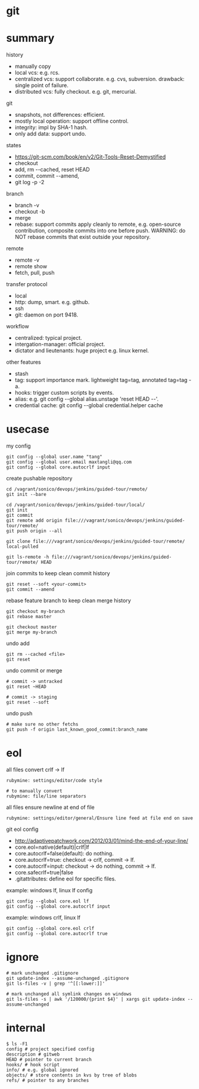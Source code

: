 # git

# summary

history
- manually copy
- local vcs: e.g. rcs.
- centralized vcs: support collaborate. e.g. cvs, subversion. drawback: single point of failure.
- distributed vcs: fully checkout. e.g. git, mercurial.

git
- snapshots, not differences: efficient.
- mostly local operation: support offline control.
- integrity: impl by SHA-1 hash.
- only add data: support undo.

states
- https://git-scm.com/book/en/v2/Git-Tools-Reset-Demystified
- checkout <file>
- add, rm --cached, reset HEAD <file>
- commit, commit --amend,
- git log -p -2 

branch
- branch -v
- checkout -b
- merge
- rebase: support commits apply cleanly to remote, e.g. open-source contribution, composite commits into one before push. WARNING: do NOT rebase commits that exist outside your repository.

remote
- remote -v
- remote show <remote>
- fetch, pull, push

transfer protocol
- local
- http: dump, smart. e.g. github.
- ssh
- git: daemon on port 9418.

workflow
- centralized: typical project.
- intergation-manager: official project.
- dictator and lieutenants: huge project e.g. linux kernel.

other features
- stash
- tag: support importance mark. lightweight tag=tag, annotated tag=tag -a.
- hooks: trigger custom scripts by events.
- alias: e.g. git config --global alias.unstage 'reset HEAD --'.
- credential cache: git config --global credential.helper cache

# usecase

my config
~~~~
git config --global user.name "tang"
git config --global user.email maxtangli@qq.com
git config --global core.autocrlf input
~~~~

create pushable repository
~~~~
cd /vagrant/sonico/devops/jenkins/guided-tour/remote/
git init --bare

cd /vagrant/sonico/devops/jenkins/guided-tour/local/
git init
git commit
git remote add origin file:///vagrant/sonico/devops/jenkins/guided-tour/remote/
git push origin --all

git clone file:///vagrant/sonico/devops/jenkins/guided-tour/remote/ local-pulled

git ls-remote -h file:///vagrant/sonico/devops/jenkins/guided-tour/remote/ HEAD
~~~~

join commits to keep clean commit history
~~~~
git reset --soft <your-commit>
git commit --amend
~~~~

rebase feature branch to keep clean merge history
~~~~
git checkout my-branch
git rebase master

git checkout master
git merge my-branch
~~~~

undo add
~~~~
git rm --cached <file>
git reset
~~~~

undo commit or merge
~~~~
# commit -> untracked
git reset ~HEAD

# commit -> staging
git reset --soft
~~~~

undo push
~~~~
# make sure no other fetchs
git push -f origin last_known_good_commit:branch_name
~~~~

# eol

all files convert crlf -> lf
~~~~
rubymine: settings/editor/code style

# to manually convert
rubymine: file/line separators
~~~~

all files ensure newline at end of file
~~~~
rubymine: settings/editor/general/Ensure line feed at file end on save
~~~~

git eol config
- http://adaptivepatchwork.com/2012/03/01/mind-the-end-of-your-line/
- core.eol=native(default)|crlf|lf
- core.autocrlf=false(default): do nothing.
- core.autocrlf=true: checkout -> crlf, commit -> lf.
- core.autocrlf=input: checkout -> do nothing, commit -> lf.
- core.safecrlf=true|false
- .gitattributes: define eol for specific files.

example: windows lf, linux lf config
~~~~
git config --global core.eol lf
git config --global core.autocrlf input
~~~~

example: windows crlf, linux lf
~~~~
git config --global core.eol crlf
git config --global core.autocrlf true
~~~~

# ignore

~~~~
# mark unchanged .gitignore
git update-index --assume-unchanged .gitignore
git ls-files -v | grep '^[[:lower:]]'

# mark unchanged all symlink changes on windows
git ls-files -s | awk '/120000/{print $4}' | xargs git update-index --assume-unchanged
~~~~

# internal

~~~~
$ ls -F1
config # project specified config
description # gitweb
HEAD # pointer to current branch
hooks/ # hook script
info/ # e.g. global ignored
objects/ # store contents in kvs by tree of blobs
refs/ # pointer to any branches
~~~~